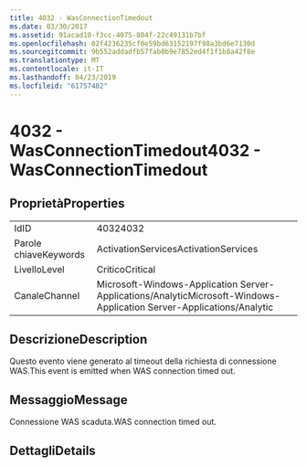 ```yaml
---
title: 4032 - WasConnectionTimedout
ms.date: 03/30/2017
ms.assetid: 91acad10-f3cc-4075-804f-22c49131b7bf
ms.openlocfilehash: 02f4236235cf0e59bd63152197f98a3bd6e7130d
ms.sourcegitcommit: 9b552addadfb57fab0b9e7852ed4f1f1b8a42f8e
ms.translationtype: MT
ms.contentlocale: it-IT
ms.lasthandoff: 04/23/2019
ms.locfileid: "61757482"
---
```

# <a name="4032---wasconnectiontimedout"></a><span data-ttu-id="e3d7f-102">4032 - WasConnectionTimedout</span><span class="sxs-lookup"><span data-stu-id="e3d7f-102">4032 - WasConnectionTimedout</span></span>
## <a name="properties"></a><span data-ttu-id="e3d7f-103">Proprietà</span><span class="sxs-lookup"><span data-stu-id="e3d7f-103">Properties</span></span>  
  
|||  
|-|-|  
|<span data-ttu-id="e3d7f-104">Id</span><span class="sxs-lookup"><span data-stu-id="e3d7f-104">ID</span></span>|<span data-ttu-id="e3d7f-105">4032</span><span class="sxs-lookup"><span data-stu-id="e3d7f-105">4032</span></span>|  
|<span data-ttu-id="e3d7f-106">Parole chiave</span><span class="sxs-lookup"><span data-stu-id="e3d7f-106">Keywords</span></span>|<span data-ttu-id="e3d7f-107">ActivationServices</span><span class="sxs-lookup"><span data-stu-id="e3d7f-107">ActivationServices</span></span>|  
|<span data-ttu-id="e3d7f-108">Livello</span><span class="sxs-lookup"><span data-stu-id="e3d7f-108">Level</span></span>|<span data-ttu-id="e3d7f-109">Critico</span><span class="sxs-lookup"><span data-stu-id="e3d7f-109">Critical</span></span>|  
|<span data-ttu-id="e3d7f-110">Canale</span><span class="sxs-lookup"><span data-stu-id="e3d7f-110">Channel</span></span>|<span data-ttu-id="e3d7f-111">Microsoft-Windows-Application Server-Applications/Analytic</span><span class="sxs-lookup"><span data-stu-id="e3d7f-111">Microsoft-Windows-Application Server-Applications/Analytic</span></span>|  
  
## <a name="description"></a><span data-ttu-id="e3d7f-112">Descrizione</span><span class="sxs-lookup"><span data-stu-id="e3d7f-112">Description</span></span>  
 <span data-ttu-id="e3d7f-113">Questo evento viene generato al timeout della richiesta di connessione WAS.</span><span class="sxs-lookup"><span data-stu-id="e3d7f-113">This event is emitted when WAS connection timed out.</span></span>  
  
## <a name="message"></a><span data-ttu-id="e3d7f-114">Messaggio</span><span class="sxs-lookup"><span data-stu-id="e3d7f-114">Message</span></span>  
 <span data-ttu-id="e3d7f-115">Connessione WAS scaduta.</span><span class="sxs-lookup"><span data-stu-id="e3d7f-115">WAS connection timed out.</span></span>  
  
## <a name="details"></a><span data-ttu-id="e3d7f-116">Dettagli</span><span class="sxs-lookup"><span data-stu-id="e3d7f-116">Details</span></span>
